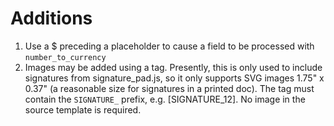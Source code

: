 # Additions
1. Use a $ preceding a placeholder to cause a field to be processed with `number_to_currency`
1. Images may be added using a tag.  Presently, this is only used to include signatures from signature_pad.js, so it only supports SVG images 1.75" x 0.37" (a reasonable size for signatures in a printed doc).  The tag must contain the `SIGNATURE_` prefix, e.g. [SIGNATURE_12].  No image in the source template is required. 
